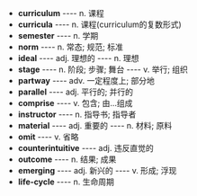 - **curriculum** ---- n. 课程
- **curricula** ---- n. 课程(curriculum的复数形式)
- **semester** ---- n. 学期
- **norm** ---- n. 常态; 规范; 标准
- **ideal** ---- adj. 理想的 ---- n. 理想
- **stage** ---- n. 阶段; 步骤; 舞台 ---- v. 举行; 组织
- **partway** ---- adv. 一定程度上; 部分地
- **parallel** ---- adj. 平行的; 并行的
- **comprise** ---- v. 包含; 由...组成
- **instructor** ---- n. 指导书; 指导者
- **material** ---- adj. 重要的 ---- n. 材料; 原料
- **omit** ---- v. 省略
- **counterintuitive** ---- adj. 违反直觉的
- **outcome** ---- n. 结果; 成果
- **emerging** ---- adj. 新兴的 ---- v. 形成; 浮现
- **life-cycle** ---- n. 生命周期

